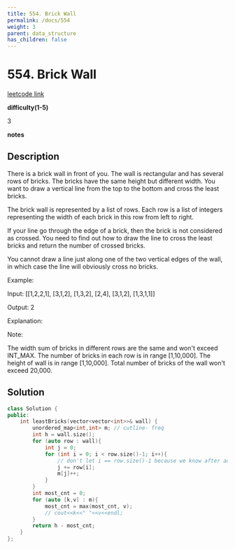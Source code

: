```yaml
---
title: 554. Brick Wall
permalink: /docs/554
weight: 3
parent: data_structure
has_children: false
---
```

# 554. Brick Wall
[leetcode link](https://leetcode.com/problems/brick-wall/)

**difficulty(1-5)** 

3

**notes**   


## Description
There is a brick wall in front of you. The wall is rectangular and has several rows of bricks. The bricks have the same height but different width. You want to draw a vertical line from the top to the bottom and cross the least bricks.

The brick wall is represented by a list of rows. Each row is a list of integers representing the width of each brick in this row from left to right.

If your line go through the edge of a brick, then the brick is not considered as crossed. You need to find out how to draw the line to cross the least bricks and return the number of crossed bricks.

You cannot draw a line just along one of the two vertical edges of the wall, in which case the line will obviously cross no bricks.

 

Example:

Input: [[1,2,2,1],
        [3,1,2],
        [1,3,2],
        [2,4],
        [3,1,2],
        [1,3,1,1]]

Output: 2

Explanation: 

 

Note:

The width sum of bricks in different rows are the same and won't exceed INT_MAX.
The number of bricks in each row is in range [1,10,000]. The height of wall is in range [1,10,000]. Total number of bricks of the wall won't exceed 20,000.

## Solution

```c++
class Solution {
public:
    int leastBricks(vector<vector<int>>& wall) {
        unordered_map<int,int> m; // cutline- freq
        int h = wall.size();
        for (auto row : wall){
            int j = 0;
            for (int i = 0; i < row.size()-1; i++){ 
                // don't let i == row.size()-1 because we know after adding last brick, the sum will become width.
                j += row[i];                
                m[j]++;
            }
        }
        int most_cnt = 0;
        for (auto [k,v] : m){
            most_cnt = max(most_cnt, v);
            // cout<<k<<" "<<v<<endl;
        }        
        return h - most_cnt;
    }
};
```

<!-- 
Default label
{: .label }

Blue label
{: .label .label-blue }

Stable
{: .label .label-green }

New release
{: .label .label-purple }

Coming soon
{: .label .label-yellow }

Deprecated
{: .label .label-red } -->
